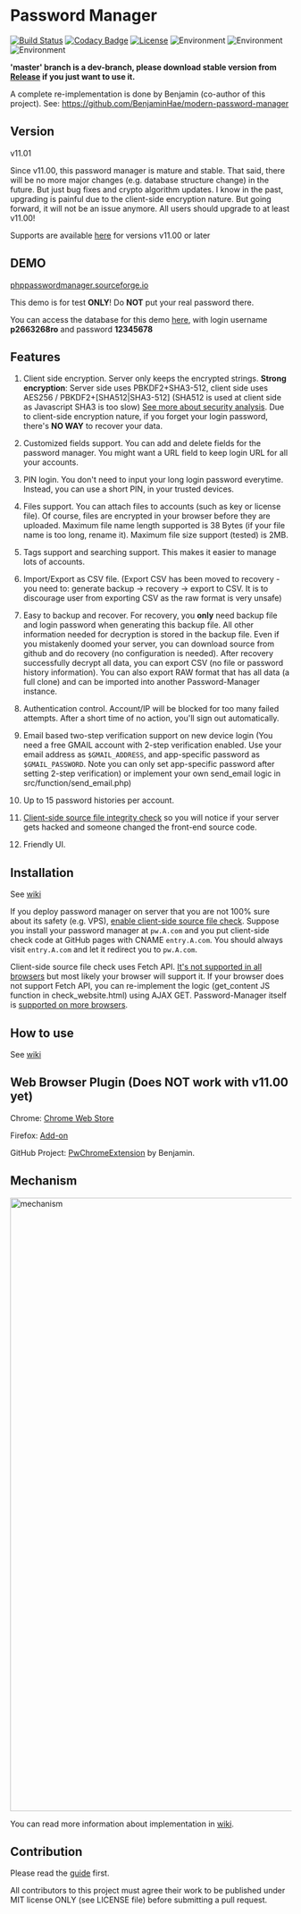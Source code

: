 # Password Manager
[![Build Status](https://travis-ci.org/zeruniverse/Password-Manager.svg)](https://travis-ci.org/zeruniverse/Password-Manager)
[![Codacy Badge](https://api.codacy.com/project/badge/grade/b5d954be72144355aa258748cfd05bca)](https://www.codacy.com/app/zzy8200/Password-Manager)
[![License](https://img.shields.io/badge/license-MIT-blue.svg)](https://github.com/zeruniverse/Password-Manager/blob/master/LICENSE)
![Environment](https://img.shields.io/badge/PHP-7.1+-blue.svg)
![Environment](https://img.shields.io/badge/MySQL-required-ff69b4.svg)
![Environment](https://img.shields.io/badge/HTTPS-required-66ccff.svg)

**'master' branch is a dev-branch, please download stable version from [Release](https://github.com/zeruniverse/Password-Manager/releases) if you just want to use it.**

A complete re-implementation is done by Benjamin (co-author of this project). See: https://github.com/BenjaminHae/modern-password-manager

## Version

v11.01

Since v11.00, this password manager is mature and stable. That said, there will be no more major changes (e.g. database structure change) in the future. But just bug fixes and crypto algorithm updates. I know in the past, upgrading is painful due to the client-side encryption nature. But going forward, it will not be an issue anymore. All users should upgrade to at least v11.00!

Supports are available [here](https://github.com/zeruniverse/Password-Manager/issues) for versions v11.00 or later

## DEMO
[phppasswordmanager.sourceforge.io](https://phppasswordmanager.sourceforge.io)

This demo is for test **ONLY**! Do **NOT** put your real password there.

You can access the database for this demo [here](https://mysql-p.sourceforge.net), with login username **p2663268ro** and password **12345678**

## Features

1. Client side encryption. Server only keeps the encrypted strings. **Strong encryption**: Server side uses PBKDF2+SHA3-512, client side uses AES256 / PBKDF2+[SHA512|SHA3-512]  (SHA512 is used at client side as Javascript SHA3 is too slow)  [See more about security analysis](https://github.com/zeruniverse/Password-Manager/wiki/Mechanism#safety). Due to client-side encryption nature, if you forget your login password, there's **NO WAY** to recover your data.

2. Customized fields support. You can add and delete fields for the password manager. You might want a URL field to keep login URL for all your accounts.

3. PIN login. You don't need to input your long login password everytime. Instead, you can use a short PIN, in your trusted devices.

4. Files support. You can attach files to accounts (such as key or license file). Of course, files are encrypted in your browser before they are uploaded. Maximum file name length supported is 38 Bytes (if your file name is too long, rename it). Maximum file size support (tested) is 2MB.

5. Tags support and searching support. This makes it easier to manage lots of accounts.

6. Import/Export as CSV file. (Export CSV has been moved to recovery - you need to: generate backup -> recovery -> export to CSV. It is to discourage user from exporting CSV as the raw format is very unsafe)

7. Easy to backup and recover. For recovery, you **only** need backup file and login password when generating this backup file. All other information needed for decryption is stored in the backup file. Even if you mistakenly doomed your server, you can download source from github and do recovery (no configuration is needed). After recovery successfully decrypt all data, you can export CSV (no file or password history information). You can also export RAW format that has all data (a full clone) and can be imported into another Password-Manager instance.

8. Authentication control. Account/IP will be blocked for too many failed attempts. After a short time of no action, you'll sign out automatically.

9. Email based two-step verification support on new device login (You need a free GMAIL account with 2-step verification enabled. Use your email address as `$GMAIL_ADDRESS`, and app-specific password as `$GMAIL_PASSWORD`. Note you can only set app-specific password after setting 2-step verification) or implement your own send_email logic in src/function/send_email.php)

10. Up to 15 password histories per account.

11. [Client-side source file integrity check](https://github.com/zeruniverse/Password-Manager/wiki/Installation#enable-client-side-source-file-check) so you will notice if your server gets hacked and someone changed the front-end source code.

12. Friendly UI.

## Installation
See [wiki](https://github.com/zeruniverse/Password-Manager/wiki/Installation)

If you deploy password manager on server that you are not 100% sure about its safety (e.g. VPS), [enable client-side source file check](https://github.com/zeruniverse/Password-Manager/wiki/Installation#enable-client-side-source-file-check). Suppose you install your password manager at `pw.A.com` and you put client-side check code at GitHub pages with CNAME `entry.A.com`. You should always visit `entry.A.com` and let it redirect you to `pw.A.com`.

Client-side source file check uses Fetch API. [It's not supported in all browsers](https://developer.mozilla.org/en-US/docs/Web/API/Body/text) but most likely your browser will support it. If your browser does not support Fetch API, you can re-implement the logic (get_content JS function in check_website.html) using AJAX GET. Password-Manager itself is [supported on more browsers](https://developer.mozilla.org/en-US/docs/Web/API/Web_Crypto_API).

## How to use
See [wiki](https://github.com/zeruniverse/Password-Manager/wiki)

## Web Browser Plugin (Does NOT work with v11.00 yet)

Chrome: [Chrome Web Store](https://chrome.google.com/webstore/detail/password-manager/mbfjokpccbakbnnpklkcginkalkijkan)

Firefox: [Add-on](https://addons.mozilla.org/en-US/firefox/addon/self-hosted-password-addon/)

GitHub Project: [PwChromeExtension](https://github.com/BenjaminHae/PwChromeExtension) by Benjamin.

## Mechanism

<img width="1098" alt="mechanism" src="https://user-images.githubusercontent.com/4648756/89339157-8c6f7b00-d652-11ea-8407-2457c442d32b.jpg">

You can read more information about implementation in [wiki](https://github.com/zeruniverse/Password-Manager/wiki/Mechanism).

## Contribution

Please read the [guide](https://github.com/zeruniverse/Password-Manager/wiki/Contribution) first.

All contributors to this project must agree their work to be published under MIT license ONLY (see LICENSE file) before submitting a pull request.

